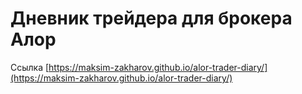 # Дневник трейдера для брокера Алор

Ссылка [https://maksim-zakharov.github.io/alor-trader-diary/](https://maksim-zakharov.github.io/alor-trader-diary/)
